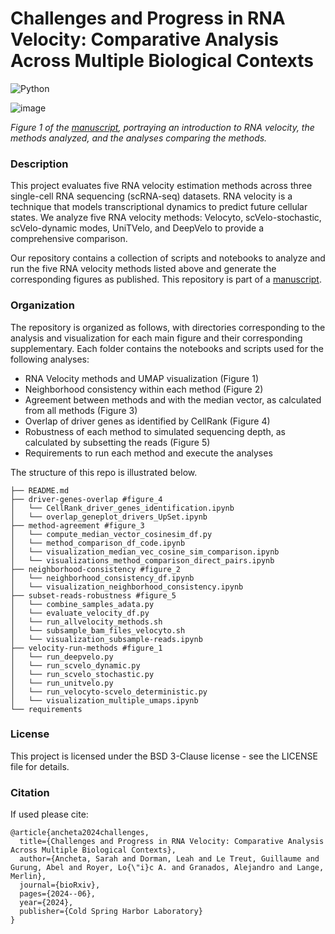 # Challenges and Progress in RNA Velocity: Comparative Analysis Across Multiple Biological Contexts
![Python](https://img.shields.io/badge/python-3.8-blue)

![image](https://github.com/user-attachments/assets/7a087fc7-a4a9-4d86-9967-246b88faf740)

*Figure 1 of the [manuscript](https://www.biorxiv.org/content/10.1101/2024.06.25.600667v1.full), portraying an introduction to RNA velocity, the methods analyzed, and the analyses comparing the methods.*

### Description
This project evaluates five RNA velocity estimation methods across three single-cell RNA sequencing (scRNA-seq) datasets. RNA velocity is a technique that models transcriptional dynamics to predict future cellular states. We analyze five RNA velocity methods: Velocyto, scVelo-stochastic, scVelo-dynamic modes, UniTVelo, and DeepVelo to provide a comprehensive comparison.

Our repository contains a collection of scripts and notebooks to analyze and run the five RNA velocity methods listed above and generate the corresponding figures as published. This repository is part of a [manuscript](https://www.biorxiv.org/content/10.1101/2024.06.25.600667v1.full).

### Organization
The repository is organized as follows, with directories corresponding to the analysis and visualization for each main figure and their corresponding supplementary.
Each folder contains the notebooks and scripts used for the following analyses:

- RNA Velocity methods and UMAP visualization (Figure 1)
- Neighborhood consistency within each method (Figure 2)
- Agreement between methods and with the median vector, as calculated from all methods (Figure 3)
- Overlap of driver genes as identified by CellRank (Figure 4)
- Robustness of each method to simulated sequencing depth, as calculated by subsetting the reads (Figure 5)
- Requirements to run each method and execute the analyses
  
The structure of this repo is illustrated below.

```plaintext
├── README.md
├── driver-genes-overlap #figure_4
│   └── CellRank_driver_genes_identification.ipynb
│   └── overlap_geneplot_drivers_UpSet.ipynb
├── method-agreement #figure_3
│   └── compute_median_vector_cosinesim_df.py
│   └── method_comparison_df_code.ipynb
│   └── visualization_median_vec_cosine_sim_comparison.ipynb
│   └── visualizations_method_comparison_direct_pairs.ipynb
├── neighborhood-consistency #figure_2
│   └── neighborhood_consistency_df.ipynb
│   └── visualization_neighborhood_consistency.ipynb
├── subset-reads-robustness #figure_5
│   └── combine_samples_adata.py
│   └── evaluate_velocity_df.py
│   └── run_allvelocity_methods.sh
│   └── subsample_bam_files_velocyto.sh
│   └── visualization_subsample-reads.ipynb
├── velocity-run-methods #figure_1
│   └── run_deepvelo.py
│   └── run_scvelo_dynamic.py
│   └── run_scvelo_stochastic.py
│   └── run_unitvelo.py
│   └── run_velocyto-scvelo_deterministic.py
│   └── visualization_multiple_umaps.ipynb
└── requirements
```

### License
This project is licensed under the BSD 3-Clause license - see the LICENSE file for details.


### Citation
If used please cite: 
```plaintext
@article{ancheta2024challenges,
  title={Challenges and Progress in RNA Velocity: Comparative Analysis Across Multiple Biological Contexts},
  author={Ancheta, Sarah and Dorman, Leah and Le Treut, Guillaume and Gurung, Abel and Royer, Lo{\"i}c A. and Granados, Alejandro and Lange, Merlin},
  journal={bioRxiv},
  pages={2024--06},
  year={2024},
  publisher={Cold Spring Harbor Laboratory}
}
```
